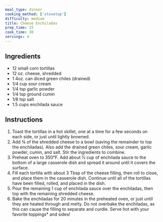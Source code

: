 ```yaml
---
meal_type: dinner
cooking_method: ['stovetop']
difficulty: medium
title: Cheese Enchiladas
prep_time: 15
cook_time: 30
servings: 4
---
```


## Ingredients

- 12 small corn tortillas
- 12 oz. cheese, shredded
- 1 4oz. can diced green chiles (drained)
- 1/4 cup sour cream
- 1/4 tsp garlic powder
- 1/4 tsp ground cumin
- 1/8 tsp salt
- 1.5 cups enchilada sauce

## Instructions

1. Toast the tortillas in a hot skillet, one at a time for a few seconds on each side, or just until lightly browned.
2. Add ¾ of the shredded cheese to a bowl (saving the remainder to top the enchiladas). Also add the drained green chiles, sour cream, garlic powder, cumin, and salt. Stir the ingredients to combine.
3. Preheat oven to 350°F. Add about ½ cup of enchilada sauce to the bottom of a large casserole dish and spread it around until it covers the surface.
4. Fill each tortilla with about 3 Tbsp of the cheese filling, then roll to close, and place them in the casserole dish. Continue until all of the tortillas have been filled, rolled, and placed in the dish.
5. Pour the remaining 1 cup of enchilada sauce over the enchiladas, then top with the remaining shredded cheese.
6. Bake the enchiladas for 20 minutes in the preheated oven, or just until they are heated through and melty. Do not overbake the enchiladas, as this can cause the filling to separate and curdle. Serve hot with your favorite toppings* and sides!
